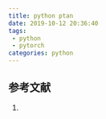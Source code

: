 ```yaml
---
title: python ptan
date: 2019-10-12 20:36:40
tags:
 - python
 - pytorch
categories: python
---
```


##

## 参考文献
1.
